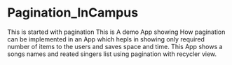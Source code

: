 # Pagination_InCampus
This is started with pagination
This is A demo App showing How pagination can be implemented in an App which hepls in showing only required number of items to the users and saves space and time.
This App shows a songs names and reated singers list using pagination with recycler view.
